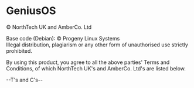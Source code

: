 # GeniusOS
© NorthTech UK and AmberCo. Ltd  

Base code (Debian): © Progeny Linux Systems  
Illegal distribution, plagiarism or any other form of unauthorised use strictly prohibited.  

By using this product, you agree to all the above parties' Terms and Conditions, of which NorthTech UK's and AmberCo.  Ltd's are listed below.  

--T's and C's--
